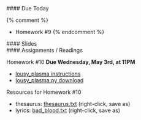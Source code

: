 <article class="due" markdown="block">
#### Due Today

{% comment %}
* Homework #9
{% endcomment %}

</article>

<article class="slides" markdown="block">
#### Slides


</article>

<article class="assignments" markdown="block">
#### Assignments / Readings		

Homework #10 __Due Wednesday, May 3rd, at 11PM__ 

* [lousy_plasma instructions](homework/hw10/lousy-plasma.html)
* [lousy_plasma.py download](homework/hw10/lousy_plasma.py)

Resources for Homework #10

* thesaurus: [thesaurus.txt](homework/hw10/thesaurus.txt) (right-click, save as)
* lyrics: [bad_blood.txt](homework/hw10/bad_blood.txt) (right-click, save as)

</article>
